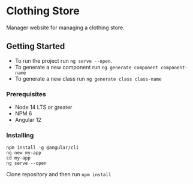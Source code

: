 # Clothing Store

Manager website for managing a clothing store.

## Getting Started

* To run the project run ```ng serve --open```.
* To generate a new component run ```ng generate component component-name```
* To generate a new class run ```ng generate class class-name```

### Prerequisites

* Node 14 LTS or greater
* NPM 6
* Angular 12

### Installing

```
npm install -g @angular/cli
ng new my-app
cd my-app
ng serve --open
```

Clone repository and then run ```npm install```